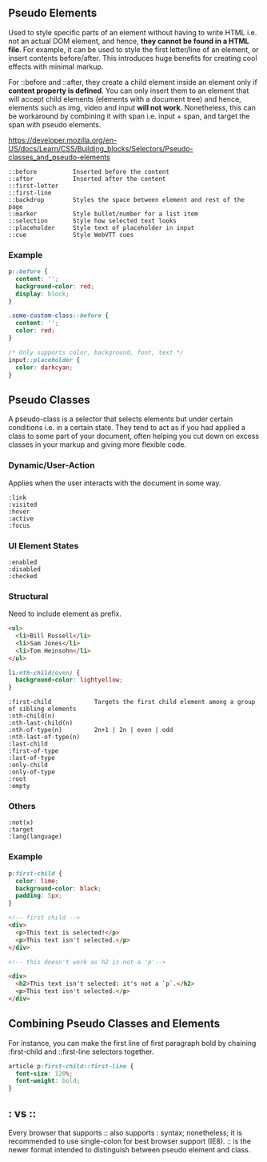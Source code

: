 ## Pseudo Elements

Used to style specific parts of an element without having to write HTML i.e. not an actual DOM element, and hence, **they cannot be found in a HTML file**. For example, it can be used to style the first letter/line of an element, or insert contents before/after. This introduces huge benefits for creating cool effects with minimal markup.

For ::before and ::after, they create a child element inside an element only if **content property is defined**. You can only insert them to an element that will accept child elements (elements with a document tree) and hence, elements such as img, video and input **will not work**. Nonetheless, this can be workaround by combining it with span i.e. input + span, and target the span with pseudo elements.

https://developer.mozilla.org/en-US/docs/Learn/CSS/Building_blocks/Selectors/Pseudo-classes_and_pseudo-elements

```
::before          Inserted before the content
::after           Inserted after the content
::first-letter
::first-line
::backdrop        Styles the space between element and rest of the page
::marker          Style bullet/number for a list item
::selection       Style how selected text looks
::placeholder     Style text of placeholder in input
::cue             Style WebVTT cues
```

### Example

```css
p::before {
  content: '';
  background-color: red;
  display: block;
}

.some-custom-class::before {
  content: '';
  color: red;
}

/* Only supports color, background, font, text */
input::placeholder {
  color: darkcyan;
}
```

## Pseudo Classes

A pseudo-class is a selector that selects elements but under certain conditions i.e. in a certain state. They tend to act as if you had applied a class to some part of your document, often helping you cut down on excess classes in your markup and giving more flexible code.

### Dynamic/User-Action

Applies when the user interacts with the document in some way.

```
:link
:visited
:hover
:active
:focus
```

### UI Element States

```
:enabled
:disabled
:checked
```

### Structural

Need to include element as prefix.

```html
<ul>
  <li>Bill Russell</li>
  <li>Sam Jones</li>
  <li>Tom Heinsohn</li>
</ul>
```

```css
li:nth-child(even) {
  background-color: lightyellow;
}
```

```
:first-child            Targets the first child element among a group of sibling elements
:nth-child(n)
:nth-last-child(n)
:nth-of-type(n)         2n+1 | 2n | even | odd
:nth-last-of-type(n)
:last-child
:first-of-type
:last-of-type
:only-child
:only-of-type
:root
:empty
```

### Others

```
:not(x)
:target
:lang(language)
```

### Example

```css
p:first-child {
  color: lime;
  background-color: black;
  padding: 5px;
}
```

```html
<!-- first child -->
<div>
  <p>This text is selected!</p>
  <p>This text isn't selected.</p>
</div>

<!-- this doesn't work as h2 is not a 'p'-->

<div>
  <h2>This text isn't selected: it's not a `p`.</h2>
  <p>This text isn't selected.</p>
</div>
```

## Combining Pseudo Classes and Elements

For instance, you can make the first line of first paragraph bold by chaining :first-child and ::first-line selectors together.

```css
article p:first-child::first-line {
  font-size: 120%;
  font-weight: bold;
}
```

## : vs ::

Every browser that supports :: also supports : syntax; nonetheless; it is recommended to use single-colon for best browser support (IE8). :: is the newer format intended to distinguish between pseudo element and class.
